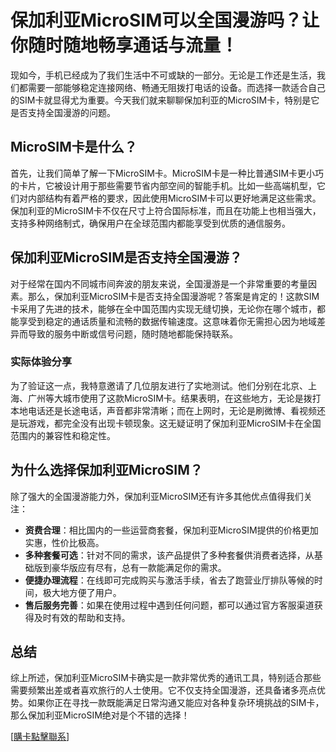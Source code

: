 # 保加利亚MicroSIM可以全国漫游吗？让你随时随地畅享通话与流量！

现如今，手机已经成为了我们生活中不可或缺的一部分。无论是工作还是生活，我们都需要一部能够稳定连接网络、畅通无阻拨打电话的设备。而选择一款适合自己的SIM卡就显得尤为重要。今天我们就来聊聊保加利亚的MicroSIM卡，特别是它是否支持全国漫游的问题。

## MicroSIM卡是什么？

首先，让我们简单了解一下MicroSIM卡。MicroSIM卡是一种比普通SIM卡更小巧的卡片，它被设计用于那些需要节省内部空间的智能手机。比如一些高端机型，它们对内部结构有着严格的要求，因此使用MicroSIM卡可以更好地满足这些需求。保加利亚的MicroSIM卡不仅在尺寸上符合国际标准，而且在功能上也相当强大，支持多种网络制式，确保用户在全球范围内都能享受到优质的通信服务。

## 保加利亚MicroSIM是否支持全国漫游？

对于经常在国内不同城市间奔波的朋友来说，全国漫游是一个非常重要的考量因素。那么，保加利亚MicroSIM卡是否支持全国漫游呢？答案是肯定的！这款SIM卡采用了先进的技术，能够在全中国范围内实现无缝切换，无论你在哪个城市，都能享受到稳定的通话质量和流畅的数据传输速度。这意味着你无需担心因为地域差异而导致的服务中断或信号问题，随时随地都能保持联系。

### 实际体验分享

为了验证这一点，我特意邀请了几位朋友进行了实地测试。他们分别在北京、上海、广州等大城市使用了这款MicroSIM卡。结果表明，在这些地方，无论是拨打本地电话还是长途电话，声音都非常清晰；而在上网时，无论是刷微博、看视频还是玩游戏，都完全没有出现卡顿现象。这无疑证明了保加利亚MicroSIM卡在全国范围内的兼容性和稳定性。

## 为什么选择保加利亚MicroSIM？

除了强大的全国漫游能力外，保加利亚MicroSIM还有许多其他优点值得我们关注：

- **资费合理**：相比国内的一些运营商套餐，保加利亚MicroSIM提供的价格更加实惠，性价比极高。
- **多种套餐可选**：针对不同的需求，该产品提供了多种套餐供消费者选择，从基础版到豪华版应有尽有，总有一款能满足你的需求。
- **便捷办理流程**：在线即可完成购买与激活手续，省去了跑营业厅排队等候的时间，极大地方便了用户。
- **售后服务完善**：如果在使用过程中遇到任何问题，都可以通过官方客服渠道获得及时有效的帮助和支持。

## 总结

综上所述，保加利亚MicroSIM卡确实是一款非常优秀的通讯工具，特别适合那些需要频繁出差或者喜欢旅行的人士使用。它不仅支持全国漫游，还具备诸多亮点优势。如果你正在寻找一款既能满足日常沟通又能应对各种复杂环境挑战的SIM卡，那么保加利亚MicroSIM绝对是个不错的选择！

[[購卡點擊聯系](https://t.me/s/esim1088)]